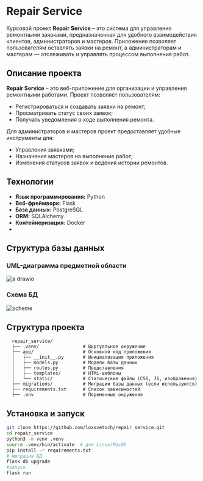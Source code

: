 # Repair Service

Курсовой проект **Repair Service** – это система для управления ремонтными заявками, предназначенная для удобного взаимодействия клиентов, администраторов и мастеров. Приложение позволяет пользователям оставлять заявки на ремонт, а администраторам и мастерам — отслеживать и управлять процессом выполнения работ.

## Описание проекта

**Repair Service** – это веб-приложение для организации и управления ремонтными работами. Проект позволяет пользователям:
- Регистрироваться и создавать заявки на ремонт;
- Просматривать статус своих заявок;
- Получать уведомления о ходе выполнения ремонта.

Для администраторов и мастеров проект предоставляет удобные инструменты для:
- Управления заявками;
- Назначения мастеров на выполнение работ;
- Изменения статусов заявок и ведения истории ремонтов.

## Технологии

- **Язык программирования:** Python  
- **Веб-фреймворк:** Flask
- **База данных:** PostgreSQL
- **ORM:** SQLAlchemy
- **Контейнеризация:** Docker
- 
## Структура базы данных
### UML-диаграмма предметной области
![a drawio](https://github.com/user-attachments/assets/5f141c57-0b1d-411f-8ed2-9861b3104e65)

### Схема БД
![scheme](https://github.com/user-attachments/assets/a433829e-666a-492f-858a-916a7f2bd0b4)

## Структура проекта
```
  repair_service/
  ├── .venv/                # Виртуальное окружение
  ├── app/                  # Основной код приложения
  │   ├── __init__.py       # Инициализация приложения
  │   ├── models.py         # Модели базы данных
  │   ├── routes.py         # Представления
  │   ├── templates/        # HTML-шаблоны
  │   └── static/           # Статические файлы (CSS, JS, изображения)
  ├── migrations/           # Миграции базы данных (если используются)
  ├── requirements.txt      # Список зависимостей
  ├── .env                  # Переменные окружения
```
## Установка и запуск

```bash
git clone https://github.com/loxsvetoch/repair_service.git
cd repair_service
python3 -m venv .venv
source .venv/bin/activate  # для Linux/MacOS
pip install -r requirements.txt
# миграция БД
flask db upgrade
#запуск
flask run
```

